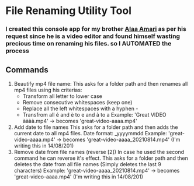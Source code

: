 # File Renaming Utility Tool
### I created this console app for my brother [Alaa Amari](https://www.linkedin.com/in/alaa-amari/) as per his request since he is a video editor and found himself wasting precious time on renaming his files. so I AUTOMATED the process

## Commands
1. Beautify mp4 file name:
This asks for a folder path and then renames all mp4 files using his criterias:
    - Transform all letter to lower case
    - Remove consecutive whitespaces (keep one)
    - Replace all the left whitespaces with a hyphen -
    - Transfrom all é and è to e and à to a
Example: 'Great  VIDEO  àààà.mp4' -> becomes 'great-video-aaaa.mp4'
2. Add date to file names
This asks for a folder path and then adds the current date to all mp4 files.
Date format: _yyyymmdd
Example: 'great-video-aaaa.mp4' -> becomes 'great-video-aaaa_20210814.mp4' (I'm writing this in 14/08/201)
3. Remove date from file names (reverse [2])
In case he used the second command he can reverse it's effect. This asks for a folder path and then deletes the date from all file names (Simply deletes the last 9 characters)
Example: 'great-video-aaaa_20210814.mp4' -> becomes 'great-video-aaaa.mp4' (I'm writing this in 14/08/201)